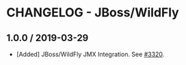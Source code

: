 # CHANGELOG - JBoss/WildFly

## 1.0.0 / 2019-03-29

* [Added] JBoss/WildFly JMX Integration. See [#3320](https://github.com/DataDog/integrations-core/pull/3320).

